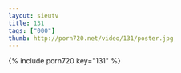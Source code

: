 ```yaml
--- 
layout: sieutv
title: 131
tags: ["000"]
thumb: http://porn720.net/video/131/poster.jpg
---
```

{% include porn720 key="131" %} 
